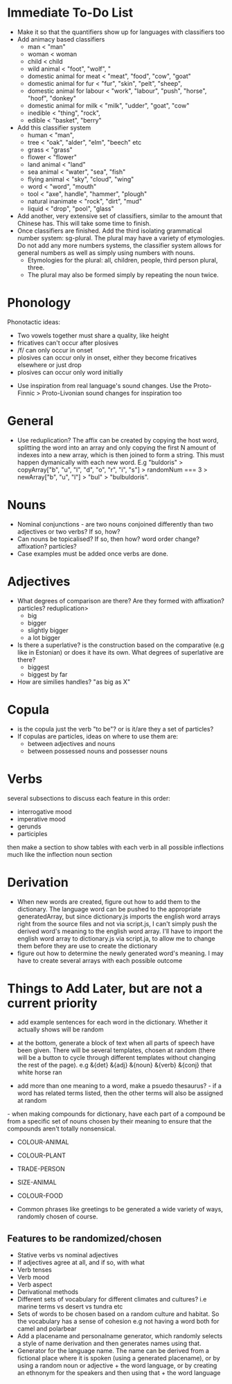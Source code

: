 # Immediate To-Do List

- Make it so that the quantifiers show up for languages with classifiers too
- Add animacy based classifiers
  - man < "man"
  - woman < woman
  - child < child
  - wild animal < "foot", "wolf", "
  - domestic animal for meat < "meat", "food", "cow", "goat"
  - domestic animal for fur < "fur", "skin", "pelt", "sheep",
  - domestic animal for labour < "work", "labour", "push", "horse", "hoof", "donkey"
  - domestic animal for milk < "milk", "udder", "goat", "cow"
  - inedible < "thing", "rock",
  - edible < "basket", "berry"
- Add this classifier system
  - human < "man",
  - tree < "oak", "alder", "elm", "beech" etc
  - grass < "grass"
  - flower < "flower"
  - land animal < "land"
  - sea animal < "water", "sea", "fish"
  - flying animal < "sky", "cloud", "wing"
  - word < "word", "mouth"
  - tool < "axe", handle", "hammer", "plough"
  - natural inanimate < "rock", "dirt", "mud"
  - liquid < "drop", "pool", "glass"
- Add another, very extensive set of classifiers, similar to the amount that Chinese has. This will take some time to finish.
- Once classifiers are finished. Add the third isolating grammatical number system: sg-plural. The plural may have a variety of etymologies. Do not add any more numbers systems, the classifier system allows for general numbers as well as simply using numbers with nouns.
  - Etymologies for the plural: all, children, people, third person plural, three.
  - The plural may also be formed simply by repeating the noun twice.

# Phonology

Phonotactic ideas:

- Two vowels together must share a quality, like height
- fricatives can't occur after plosives
- /f/ can only occur in onset
- plosives can occur only in onset, either they become fricatives elsewhere or just drop
- plosives can occur only word initially

* Use inspiration from real language's sound changes. Use the Proto-Finnic > Proto-Livonian sound changes for inspiration too

# General

- Use reduplication? The affix can be created by copying the host word, splitting the word into an array and only copying the first N amount of indexes into a new array, which is then joined to form a string. This must happen dymanically with each new word. E.g "buldoris" > copyArray["b", "u", "l", "d", "o", "r", "i", "s"] > randomNum === 3 > newArray["b", "u", "l"] > "bul" > "bulbuldoris".

# Nouns

- Nominal conjunctions - are two nouns conjoined differently than two adjectives or two verbs? If so, how?
- Can nouns be topicalised? If so, then how? word order change? affixation? particles?
- Case examples must be added once verbs are done.

# Adjectives

- What degrees of comparison are there? Are they formed with affixation? particles? reduplication>
  - big
  - bigger
  - slightly bigger
  - a lot bigger
- Is there a superlative? is the construction based on the comparative (e.g like in Estonian) or does it have its own. What degrees of superlative are there?
  - biggest
  - biggest by far
- How are similies handles? "as big as X"

# Copula

- is the copula just the verb "to be"? or is it/are they a set of particles?
- If copulas are particles, ideas on where to use them are:
  - between adjectives and nouns
  - between possessed nouns and possesser nouns

# Verbs

several subsections to discuss each feature in this order:

- interrogative mood
- imperative mood
- gerunds
- participles

then make a section to show tables with each verb in all possible
inflections much like the inflection noun section

# Derivation

- When new words are created, figure out how to add them to the dictionary. The language word can be pushed to the appropriate generatedArray, but since dictionary.js imports the english word arrays right from the source files and not via script.js, I can't simply push the derived word's meaning to the english word array. I'll have to import the english word array to dictionary.js via script.ja, to allow me to change them before they are use to create the dictionary
- figure out how to determine the newly generated word's meaning. I may have to create several arrays with each possible outcome

# Things to Add Later, but are not a current priority

- add example sentences for each word in the dictionary. Whether it actually shows will be random

- at the bottom, generate a block of text when all parts of speech have been
  given. There will be several templates, chosen at random (there will be a button
  to cycle through different templates without changing the rest of the page). e.g
  &{det} &{adj} &{noun} &{verb} &{conj} that white horse ran

- add more than one meaning to a word, make a psuedo thesaurus? - if a word has related
  terms listed, then the other terms will also be assigned at random

_-_ when making compounds for dictionary, have each part of a compound be from a specific set of nouns chosen by their meaning to ensure that the compounds aren't totally nonsensical.

- COLOUR-ANIMAL
- COLOUR-PLANT
- TRADE-PERSON
- SIZE-ANIMAL
- COLOUR-FOOD

- Common phrases like greetings to be generated a wide variety of ways, randomly chosen of course.

## Features to be randomized/chosen

- Stative verbs vs nominal adjectives
- If adjectives agree at all, and if so, with what
- Verb tenses
- Verb mood
- Verb aspect
- Derivational methods
- Different sets of vocabulary for different climates and cultures? i.e marine terms vs desert vs tundra etc
- Sets of words to be chosen based on a random culture and habitat. So the vocabulary has a sense of cohesion e.g not having a word both for camel and polarbear
- Add a placename and personalname generator, which randomly selects a style of name derivation and then generates names using that.
- Generator for the language name. The name can be derived from a fictional place where it is spoken (using a generated placename), or by using a random noun or adjective + the word language, or by creating an ethnonym for the speakers and then using that + the word language
